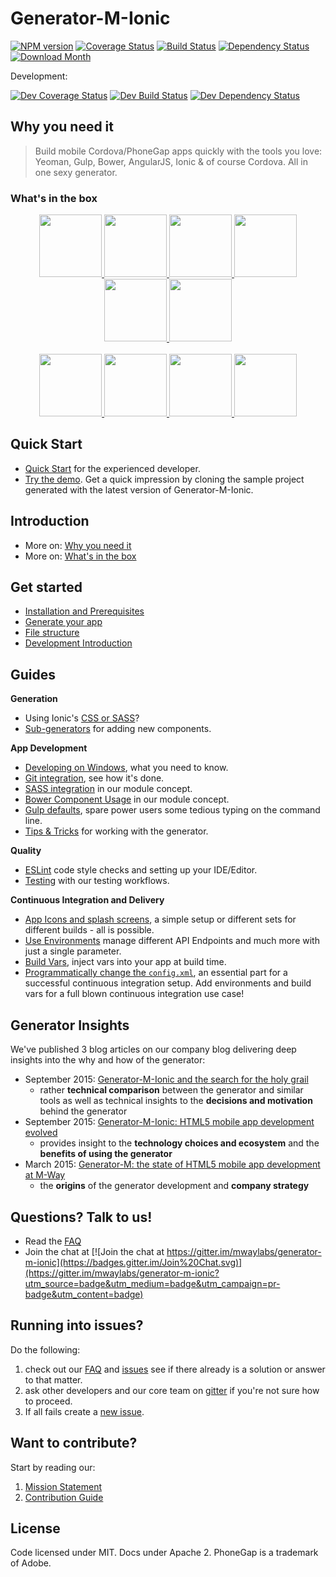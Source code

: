 # Generator-M-Ionic

[![NPM version](http://img.shields.io/npm/v/generator-m-ionic.svg?style=flat-square)][npm-url]
[![Coverage Status](http://img.shields.io/coveralls/mwaylabs/generator-m-ionic/master.svg?style=flat-square)][coveralls-url]
[![Build Status](https://img.shields.io/travis/mwaylabs/generator-m-ionic/master.svg?style=flat-square)][travis-url]
[![Dependency Status](http://img.shields.io/david/mwaylabs/generator-m-ionic/master.svg?style=flat-square)][daviddm-url]
[![Download Month](http://img.shields.io/npm/dm/generator-m-ionic.svg?style=flat-square)][npm-url]

[npm-url]: https://npmjs.org/package/generator-m-ionic
[coveralls-url]: https://coveralls.io/r/mwaylabs/generator-m-ionic?branch=master
[travis-url]: https://travis-ci.org/mwaylabs/generator-m-ionic
[daviddm-url]: https://david-dm.org/mwaylabs/generator-m-ionic

Development:

[![Dev Coverage Status](http://img.shields.io/coveralls/mwaylabs/generator-m-ionic/dev.svg?style=flat-square)][coveralls-url]
[![Dev Build Status](https://img.shields.io/travis/mwaylabs/generator-m-ionic/dev.svg?style=flat-square)][travis-url]
[![Dev Dependency Status](http://img.shields.io/david/mwaylabs/generator-m-ionic/dev.svg?style=flat-square)](https://david-dm.org/mwaylabs/generator-m-ionic/dev)


## Why you need it
> Build mobile Cordova/PhoneGap apps quickly with the tools you love:
Yeoman, Gulp, Bower, AngularJS, Ionic & of course Cordova. All in one sexy generator.

### What's in the box

<p align="center">
  <a href="http://yeoman.io/" target="_blank" alt="yeoman" title="yeoman">
    <img height="100" src="https://cloud.githubusercontent.com/assets/1370779/6041228/c1f91cac-ac7a-11e4-9c85-1a5298e29067.png">
  </a>
  <a href="http://gulpjs.com/" target="_blank" alt="gulp" title="gulp">
    <img height="100" src="https://cloud.githubusercontent.com/assets/1370779/9409728/c5332474-481c-11e5-9a6e-74641a0f1782.png">
  </a>
  <a href="http://bower.io/" target="_blank" alt="bower" title="bower">
    <img height="100" src="https://cloud.githubusercontent.com/assets/1370779/6041250/ef9a78b8-ac7a-11e4-9586-7e7e894e201e.png">
  </a>
  <a href="https://angularjs.org/" target="_blank" alt="angular" title="angular">
    <img height="100" src="https://cloud.githubusercontent.com/assets/1370779/6041199/5978cb96-ac7a-11e4-9568-829e2ea4312f.png">
  </a>
  <a href="http://ionicframework.com/" target="_blank" alt="ionic" title="ionic">
    <img height="100" src="https://cloud.githubusercontent.com/assets/1370779/6041296/59c5717a-ac7b-11e4-9d5d-9c5232aace64.png">
  </a>
  <a href="http://cordova.apache.org/" target="_blank" alt="cordova" title="cordova">
    <img height="100" src="https://cloud.githubusercontent.com/assets/1370779/6041269/20ed1196-ac7b-11e4-8707-68fa331f1aeb.png">
  </a>
  <br>
  <br>
  <a href="http://sass-lang.com/" target="_blank" alt="sass" title="sass">
    <img height="100" src="https://cloud.githubusercontent.com/assets/1370779/9410121/c330a3de-481e-11e5-8a69-ca0c56f6cabc.png">
  </a>
  <a href="http://karma-runner.github.io/" target="_blank" alt="karma" title="karma">
    <img height="100" src="https://cloud.githubusercontent.com/assets/1370779/9410216/44fef8fc-481f-11e5-8037-2f7f03678f4c.png">
  </a>
  <a href="http://jasmine.github.io/" target="_blank" alt="jasmine" title="jasmine">
    <img height="100" src="https://cloud.githubusercontent.com/assets/1370779/9410153/ebd46a00-481e-11e5-9864-f00fa8427d17.png">
  </a>
  <a href="https://angular.github.io/protractor/#/" target="_blank" alt="protractor" title="protractor">
    <img height="100" src="https://cloud.githubusercontent.com/assets/1370779/9410114/b99aaa9a-481e-11e5-8655-ebc1e324200d.png">
  </a>
</p>


## Quick Start
- [Quick Start](https://github.com/mwaylabs/generator-m-ionic/tree/master/docs/intro/0_quick_start.md) for the experienced developer.
- [Try the demo](https://github.com/mwaylabs/generator-m-ionic-demo). Get a quick impression by cloning the sample project generated with the latest version of Generator-M-Ionic.

## Introduction
- More on: [Why you need it](https://github.com/mwaylabs/generator-m-ionic/tree/master/docs/intro/0_why_you_need_it.md)
- More on: [What's in the box](https://github.com/mwaylabs/generator-m-ionic/tree/master/docs/intro/1_whats_in_the_box.md)

## Get started
- [Installation and Prerequisites](https://github.com/mwaylabs/generator-m-ionic/tree/master/docs/start/0_installation_prerequisites.md)
- [Generate your app](https://github.com/mwaylabs/generator-m-ionic/tree/master/docs/start/0_generate_app.md)
- [File structure](https://github.com/mwaylabs/generator-m-ionic/tree/master/docs/start/1_file_structure.md)
- [Development Introduction](https://github.com/mwaylabs/generator-m-ionic/tree/master/docs/start/2_development_intro.md)

## Guides

**Generation**
- Using Ionic's [CSS or SASS](https://github.com/mwaylabs/generator-m-ionic/tree/master/docs/guides/ionic_css_or_sass.md)?
- [Sub-generators](https://github.com/mwaylabs/generator-m-ionic/tree/master/docs/guides/sub_generators.md) for adding new components.

**App Development**
- [Developing on Windows](https://github.com/mwaylabs/generator-m-ionic/tree/master/docs/guides/windows.md), what you need to know.
- [Git integration](https://github.com/mwaylabs/generator-m-ionic/tree/master/docs/guides/git_integration.md), see how it's done.
- [SASS integration](https://github.com/mwaylabs/generator-m-ionic/tree/master/docs/guides/sass_integration.md) in our module concept.
- [Bower Component Usage](https://github.com/mwaylabs/generator-m-ionic/tree/master/docs/guides/bower_component_usage.md) in our module concept.
- [Gulp defaults](https://github.com/mwaylabs/generator-m-ionic/tree/master/docs/guides/gulp_defaults.md), spare power users some tedious typing on the command line.
- [Tips & Tricks](https://github.com/mwaylabs/generator-m-ionic/tree/master/docs/guides/tips_tricks.md) for working with the generator.

**Quality**
- [ESLint](https://github.com/mwaylabs/generator-m-ionic/tree/master/docs/guides/eslint.md) code style checks and setting up your IDE/Editor.
- [Testing](https://github.com/mwaylabs/generator-m-ionic/tree/master/docs/guides/testing.md) with our testing workflows.

**Continuous Integration and Delivery**
- [App Icons and splash screens](https://github.com/mwaylabs/generator-m-ionic/tree/master/docs/guides/icons_splash_screens.md), a simple setup or different sets for different builds - all is possible.
- [Use Environments](https://github.com/mwaylabs/generator-m-ionic/tree/master/docs/guides/environments.md) manage different API Endpoints and much more with just a single parameter.
- [Build Vars](https://github.com/mwaylabs/generator-m-ionic/tree/master/docs/guides/build_vars.md), inject vars into your app at build time.
- [Programmatically change the `config.xml`](https://github.com/mwaylabs/generator-m-ionic/tree/master/docs/guides/programmatically_change_configxml.md), an essential part for a successful continuous integration setup. Add environments and build vars for a full blown continuous integration use case!

## Generator Insights
We've published 3 blog articles on our company blog delivering deep insights into the why and how of the generator:
- September 2015: [Generator-M-Ionic and the search for the holy grail](http://blog.mwaysolutions.com/2015/09/21/generator-m-ionic-and-the-search-for-the-holy-grail/)
  - rather **technical comparison** between the generator and similar tools as well as technical insights to the **decisions and motivation** behind the generator
- September 2015: [Generator-M-Ionic: HTML5 mobile app development evolved](http://blog.mwaysolutions.com/2015/09/10/generator-m-ionic-html5-mobile-app-development-evolved/)
    - provides insight to the **technology choices and ecosystem** and the **benefits of using the generator**
- March 2015: [Generator-M: the state of HTML5 mobile app development at M-Way](http://blog.mwaysolutions.com/2015/03/26/generator-m-the-state-of-html5-mobile-app-development-at-m-way/)
  - the **origins** of the generator development and **company strategy**


## Questions? Talk to us!
- Read the [FAQ](https://github.com/mwaylabs/generator-m-ionic/tree/master/docs/contribute/faq.md)
- Join the chat at [![Join the chat at https://gitter.im/mwaylabs/generator-m-ionic](https://badges.gitter.im/Join%20Chat.svg)](https://gitter.im/mwaylabs/generator-m-ionic?utm_source=badge&utm_medium=badge&utm_campaign=pr-badge&utm_content=badge)  


## Running into issues?
Do the following:
 1. check out our [FAQ](https://github.com/mwaylabs/generator-m-ionic/tree/master/docs/contribute/faq.md) and [issues](https://github.com/mwaylabs/generator-m-ionic/issues) see if there already is a solution or answer to that matter.
 2. ask other developers and our core team on [gitter](https://gitter.im/mwaylabs/generator-m-ionic) if you're not sure how to proceed.
 3. If all fails create a [new issue](https://github.com/mwaylabs/generator-m-ionic/issues/new).

## Want to contribute?
Start by reading our:

1. [Mission Statement](https://github.com/mwaylabs/generator-m-ionic/tree/master/docs/contribute/mission_statement.md)
2. [Contribution Guide](https://github.com/mwaylabs/generator-m-ionic/tree/master/docs/contribute/contribution_guide.md)


## License
Code licensed under MIT. Docs under Apache 2. PhoneGap is a trademark of Adobe.
